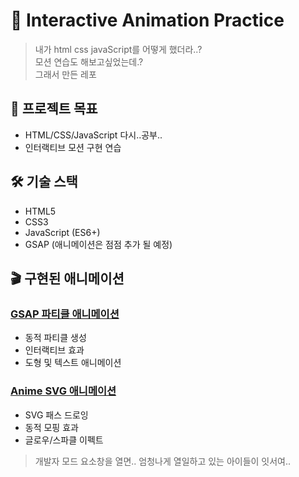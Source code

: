 # 🎨 Interactive Animation Practice

> 내가 html css javaScript를 어떻게 했더라..?
> </br>
> 모션 연습도 해보고싶었는데.?
> </br>
> 그래서 만든 레포

## 📌 프로젝트 목표
- HTML/CSS/JavaScript 다시..공부..
- 인터랙티브 모션 구현 연습

## 🛠 기술 스택
- HTML5
- CSS3
- JavaScript (ES6+)
- GSAP (애니메이션은 점점 추가 될 예정)

## 🎬 구현된 애니메이션
### [GSAP 파티클 애니메이션](public/pages/GSAP/GSAP.md)
- 동적 파티클 생성
- 인터랙티브 효과
- 도형 및 텍스트 애니메이션

### [Anime SVG 애니메이션](public/pages/Anime/Anime.md)
- SVG 패스 드로잉
- 동적 모핑 효과
- 글로우/스파클 이펙트

> 개발자 모드 요소창을 열면.. 엄청나게 열일하고 있는 아이들이 잇서여..


